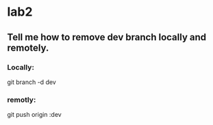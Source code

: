 # lab2
## Tell me how to remove dev branch locally and remotely.
### Locally:
git branch -d dev
### remotly:
git push origin :dev
